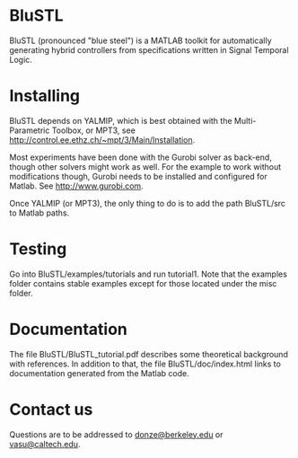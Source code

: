 # BluSTL
BluSTL (pronounced "blue steel") is a MATLAB toolkit for automatically generating hybrid controllers from specifications written in Signal Temporal Logic.

# Installing

BluSTL depends on YALMIP, which is best obtained with the Multi-Parametric Toolbox, or MPT3, see http://control.ee.ethz.ch/~mpt/3/Main/Installation.

Most experiments have been done with the Gurobi solver as
back-end, though other solvers might work as well. For the example to work without modifications
though, Gurobi needs to be installed and configured for Matlab. See http://www.gurobi.com.

Once YALMIP (or MPT3), the only thing to do is to add the path BluSTL/src to Matlab paths.

# Testing

Go into BluSTL/examples/tutorials and run tutorial1. Note that the examples folder contains stable examples except for those located under the misc folder. 

# Documentation

The file BluSTL/BluSTL_tutorial.pdf describes some theoretical background with references. In addition to that, the file BluSTL/doc/index.html links to documentation generated from the Matlab code. 

# Contact us

Questions are to be addressed to donze@berkeley.edu or vasu@caltech.edu.
